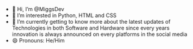 - 👋 Hi, I’m @MiggsDev
- 👀 I’m interested in Python, HTML and CSS
- 🌱 I’m currently getting to know more about the latest updates of Technologies in both Software and Hardware since every years innovation is always announced on every platforms in the social media
- 😄 Pronouns: He/Him
